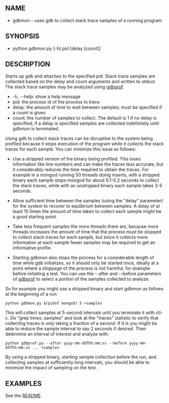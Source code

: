 ## NAME
* gdbmon - uses gdb to collect stack trace samples of a running program

## SYNOPSIS
* python gdbmon.py [-h] pid [delay [count]]

## DESCRIPTION

Starts up gdb and attaches to the specified pid. Stack trace samples
are collected based on the delay and count arguments and written to
stdout. The stack trace samples may be analyzed using
[gdbprof](gdbprof.md).

* -h, --help: show a help message
* pid: the process id of the process to trace
* delay: the amount of time to wait between samples; must be specified if a count is given.
* count: the number of samples to collect. The default is 1 if no
  delay is specified; if a delay is specified samples are collected
  indefinitely until gdbmon is terminated.

Using gdb to collect stack traces can be disruptive to the system
being profiled because it stops execution of the program while it
collects the stack traces for each sample. You can minimize this issue
as follows:

* Use a stripped version of the binary being profiled. This loses
  information like line numbers and can make the traces less accurate,
  but it considerably reduces the time required to obtain the
  traces. For example in a mongod running 50 threads doing inserts,
  with a stripped binary each sample stops mongod for about 0.1-0.2
  seconds to collect the stack traces, while with an unstripped binary
  each sample takes 3-5 seconds.

* Allow sufficient time between the samples (using the "delay"
  parameter) for the system to recover to equlibrium between
  samples. A delay of at least 10 times the amount of time taken to
  collect each sample might be a good starting point.

* Take less frequent samples the more threads there are, because more
  threads increases the amount of time that the process must be
  stopped to collect stack traces for each sample, but since it
  collects more information at each sample fewer samples may be
  required to get an informative profile.

* Starting gdbmon also stops the process for a considerable length of
  time while gdb initializes, so it should only be started once,
  ideally at a point where a stoppage of the process is not harmful,
  for example before initiating a test. You can use the --after and
  --before parameters of [gdbprof](#gdbprof.md) to select a portion of
  the samples collected to analyze.

So for example you might use a stripped binary and start gdbmon as
follows at the beginning of a run:

    python gdbmon.py $(pidof mongod) 5 >samples

This will collect samples at 5-second intervals until you terminate it
with ctl-c. Do "grep times: samples" and look at the "traces"
statistic to verify that collecting traces is only taking a fraction
of a second. If it is you might be able to reduce the sample interval
to say 2 seconds if desired.  Then determine an interval of interest
and analyze with:

    python gdbprof.py --after yyyy-mm-ddThh:mm:ss --before yyyy-mm-ddThh:mm:ss ... <samples

By using a stripped binary, starting sample collection before the run,
and collecting samples at sufficiently long intervals, you should be
able to minimize the impact of sampling on the test.

## EXAMPLES

See the [README](README.md).
